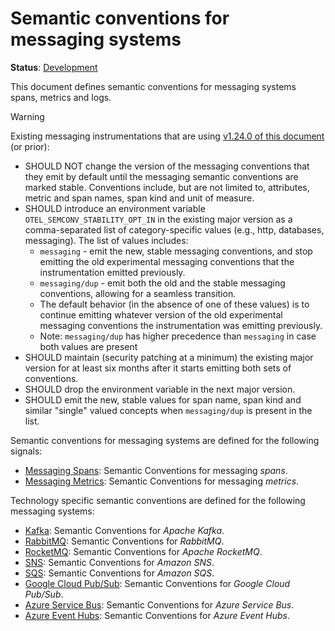 <!--- Hugo front matter used to generate the website version of this page:
linkTitle: Messaging
--->

# Semantic conventions for messaging systems

**Status**: [Development][DocumentStatus]

This document defines semantic conventions for messaging systems spans, metrics and logs.

> [!Warning]
>
> Existing messaging instrumentations that are using
> [v1.24.0 of this document](https://github.com/open-telemetry/semantic-conventions/blob/v1.24.0/docs/messaging/messaging-spans.md)
> (or prior):
>
> * SHOULD NOT change the version of the messaging conventions that they emit by default
>   until the messaging semantic conventions are marked stable.
>   Conventions include, but are not limited to, attributes,
>   metric and span names, span kind and unit of measure.
> * SHOULD introduce an environment variable `OTEL_SEMCONV_STABILITY_OPT_IN`
>   in the existing major version as a comma-separated list of category-specific values
>   (e.g., http, databases, messaging). The list of values includes:
>   * `messaging` - emit the new, stable messaging conventions,
>     and stop emitting the old experimental messaging conventions
>     that the instrumentation emitted previously.
>   * `messaging/dup` - emit both the old and the stable messaging conventions,
>     allowing for a seamless transition.
>   * The default behavior (in the absence of one of these values) is to continue
>     emitting whatever version of the old experimental messaging conventions
>     the instrumentation was emitting previously.
>   * Note: `messaging/dup` has higher precedence than `messaging` in case both values are present
> * SHOULD maintain (security patching at a minimum) the existing major version
>   for at least six months after it starts emitting both sets of conventions.
> * SHOULD drop the environment variable in the next major version.
> * SHOULD emit the new, stable values for span name, span kind and similar "single"
> valued concepts when `messaging/dup` is present in the list.

Semantic conventions for messaging systems are defined for the following signals:

* [Messaging Spans](messaging-spans.md): Semantic Conventions for messaging *spans*.
* [Messaging Metrics](messaging-metrics.md): Semantic Conventions for messaging *metrics*.

Technology specific semantic conventions are defined for the following messaging systems:

* [Kafka](kafka.md): Semantic Conventions for *Apache Kafka*.
* [RabbitMQ](rabbitmq.md): Semantic Conventions for *RabbitMQ*.
* [RocketMQ](rocketmq.md): Semantic Conventions for *Apache RocketMQ*.
* [SNS](sns.md): Semantic Conventions for *Amazon SNS*.
* [SQS](sqs.md): Semantic Conventions for *Amazon SQS*.
* [Google Cloud Pub/Sub](gcp-pubsub.md): Semantic Conventions for *Google Cloud Pub/Sub*.
* [Azure Service Bus](azure-messaging.md#azure-service-bus): Semantic Conventions for *Azure Service Bus*.
* [Azure Event Hubs](azure-messaging.md#azure-event-hubs): Semantic Conventions for *Azure Event Hubs*.

[DocumentStatus]: https://opentelemetry.io/docs/specs/otel/document-status
